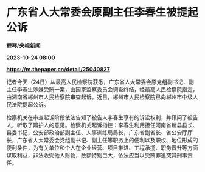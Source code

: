 # 广东省人大常委会原副主任李春生被提起公诉
**程琴/央视新闻**

**2023-10-24 08:00**

**https://m.thepaper.cn/detail/25040827**

记者今天（24日）从最高人民检察院获悉，广东省人大常委会原党组副书记、副主任李春生涉嫌受贿一案，由国家监察委员会调查终结，经最高人民检察院指定，由湖南省郴州市人民检察院审查起诉。近日，郴州市人民检察院已向郴州市中级人民法院提起公诉。

检察机关在审查起诉阶段依法告知了被告人李春生享有的诉讼权利，并讯问了被告人，听取了辩护人的意见。检察机关起诉指控：李春生利用担任河南省新县县长、县委书记，公安部政治部副主任、人事训练局局长，广东省副省长、省公安厅厅长，广东省人大常委会党组副书记、副主任等职务上的便利以及职权、地位形成的便利条件，为有关单位和个人在企业经营、项目推进、工程承揽、职务晋升等方面谋取利益，非法收受他人财物，数额特别巨大，依法应当以受贿罪追究其刑事责任。